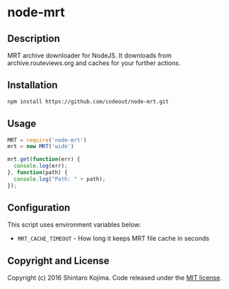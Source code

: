 # node-mrt

## Description

MRT archive downloader for NodeJS. It downloads from archive.routeviews.org and caches for your further actions.

## Installation

```zsh
npm install https://github.com/codeout/node-mrt.git
```

## Usage

```javascript
MRT = require('node-mrt')
mrt = new MRT('wide')

mrt.get(function(err) {
  console.log(err);
}, function(path) {
  console.log("Path: " + path);
});
```

## Configuration

This script uses environment variables below:

* ```MRT_CACHE_TIMEOUT``` - How long it keeps MRT file cache in seconds

## Copyright and License

Copyright (c) 2016 Shintaro Kojima. Code released under the [MIT license](LICENSE).


